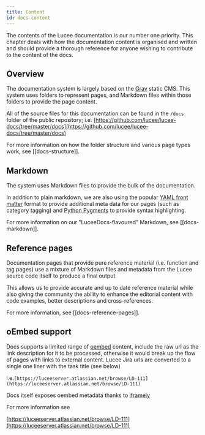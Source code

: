 ```yaml
---
title: Content
id: docs-content
---
```


The contents of the Lucee documentation is our number one priority. This chapter deals with how the documentation content is organised and written and should provide a thorough reference for anyone wishing to contribute to the content of the docs.

## Overview

The documentation system is largely based on the [Grav](http://getgrav.org) static CMS. This system uses folders to represent pages, and Markdown files within those folders to provide the page content.

All of the source files for this documentation can be found in the `/docs` folder of the public repository; i.e. [https://github.com/lucee/lucee-docs/tree/master/docs](https://github.com/lucee/lucee-docs/tree/master/docs)

For more information on how the folder structure and various page types work, see [[docs-structure]].

## Markdown

The system uses Markdown files to provide the bulk of the documentation.

In addition to plain markdown, we are also using the popular [YAML front matter](https://duckduckgo.com/?q=YAML+front+matter) format to provide additional meta data for our pages (such as category tagging) and [Python Pygments](http://pygments.org/) to provide syntax highlighting.

For more information on our "LuceeDocs-flavoured" Markdown, see [[docs-markdown]].

## Reference pages

Documentation pages that provide pure reference material (i.e. function and tag pages) use a mixture of Markdown files and metadata from the Lucee source code itself to produce a final output.

This allows us to provide accurate and up to date reference material while also giving the community the ability to enhance the editorial content with code examples, better descriptions and cross-references.

For more information, see [[docs-reference-pages]].

## oEmbed support

Docs supports a limited range of [oembed](https://oembed.com) content, include the raw url as the link description for it to be processed, otherwise it would break up the flow of pages with links to external content. Lucee Jira urls are converted to a single one liner with the task title (see below)

i.e.```[https://luceeserver.atlassian.net/browse/LD-111](https://luceeserver.atlassian.net/browse/LD-111)```

Docs itself exposes oembed metadata thanks to [iframely](https://iframely.com/)

For more information see

[https://luceeserver.atlassian.net/browse/LD-111](https://luceeserver.atlassian.net/browse/LD-111)
